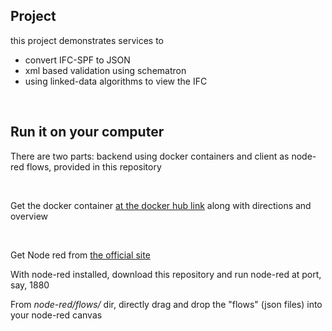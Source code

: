 <h2> Project </h2>
<p>this project demonstrates services to <p>
  <ul>
    <li>convert IFC-SPF to JSON</li>
    <li>xml based validation using schematron</li>
    <li>using linked-data algorithms to view the IFC </li>
</ul>
<br>
<h2> Run it on your computer </h2>
<p> There are two parts: backend using docker containers and client as node-red flows, provided in this repository</p>
<br>
<p> Get the docker container <a href="https://hub.docker.com/repository/docker/nirvik00/ifcproj"> at the docker hub link</a> along with directions and overview </p>
<br>
<p> Get Node red from <a href="https://nodered.org/"> the official site </a> </p>
<p> With node-red installed, download this repository and run node-red at port, say, 1880 </p>
<p> From <i>node-red/flows/</i> dir, directly drag and drop the "flows" (json files) into your node-red canvas </p>


